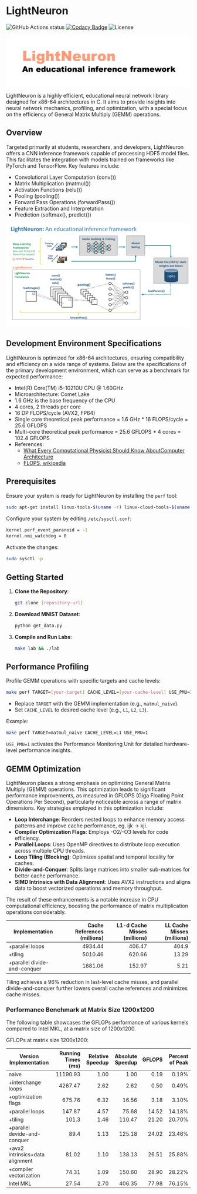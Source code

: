 # LightNeuron

![GitHub Actions status](https://github.com/jssonx/lightneuron/workflows/test/badge.svg)
[![Codacy Badge](https://app.codacy.com/project/badge/Grade/2938278352a24dba9edb07e2e1d0738a)](https://app.codacy.com/gh/jssonx/lightneuron/dashboard?utm_source=gh&utm_medium=referral&utm_content=&utm_campaign=Badge_grade)
![License](https://img.shields.io/badge/license-MIT-green)

![lightneuron](./img/lightneuron.png)

LightNeuron is a highly efficient, educational neural network library designed for x86-64 architectures in C. It aims to provide insights into neural network mechanics, profiling, and optimization, with a special focus on the efficiency of General Matrix Multiply (GEMM) operations.

## Overview

Targeted primarily at students, researchers, and developers, LightNeuron offers a CNN inference framework capable of processing HDF5 model files. This facilitates the integration with models trained on frameworks like PyTorch and TensorFlow. Key features include:

- Convolutional Layer Computation (conv())
- Matrix Multiplication (matmul())
- Activation Functions (relu())
- Pooling (pooling())
- Forward Pass Operations (forwardPass())
- Feature Extraction and Interpretation
- Prediction (softmax(), predict())

![framework](./img/framework.png)

## Development Environment Specifications

LightNeuron is optimized for x86-64 architectures, ensuring compatibility and efficiency on a wide range of systems. Below are the specifications of the primary development environment, which can serve as a benchmark for expected performance:

- Intel(R) Core(TM) i5-10210U CPU @ 1.60GHz
- Microarchitecture: Comet Lake
- 1.6 GHz is the base frequency of the CPU
- 4 cores, 2 threads per core
- 16 DP FLOPS/cycle (AVX2, FP64)
- Single core theoretical peak performance = 1.6 GHz \* 16 FLOPS/cycle = 25.6 GFLOPS
- Multi-core theoretical peak performance = 25.6 GFLOPS \* 4 cores = 102.4 GFLOPS
- References:
  - [What Every Computational Physicist Should Know AboutComputer Architecture](https://indico.cern.ch/event/814979/contributions/3401193/attachments/1831477/3105158/comp_arch_codas_2019.pdf)
  - [FLOPS, wikipedia](https://en.wikipedia.org/wiki/FLOPS)

## Prerequisites

Ensure your system is ready for LightNeuron by installing the `perf` tool:

```bash
sudo apt-get install linux-tools-$(uname -r) linux-cloud-tools-$(uname -r)
```

Configure your system by editing `/etc/sysctl.conf`:

```bash
kernel.perf_event_paranoid = -1
kernel.nmi_watchdog = 0
```

Activate the changes:

```bash
sudo sysctl -p
```

## Getting Started

1. **Clone the Repository**:

   ```bash
   git clone [repository-url]
   ```

2. **Download MNIST Dataset**:

   ```bash
   python get_data.py
   ```

3. **Compile and Run Labs**:
   ```bash
   make lab && ./lab
   ```

## Performance Profiling

Profile GEMM operations with specific targets and cache levels:

```bash
make perf TARGET=[your-target] CACHE_LEVEL=[your-cache-level] USE_PMU=1
```

- Replace `TARGET` with the GEMM implementation (e.g., `matmul_naive`).
- Set `CACHE_LEVEL` to desired cache level (e.g., `L1`, `L2`, `L3`).

Example:

```bash
make perf TARGET=matmul_naive CACHE_LEVEL=L1 USE_PMU=1
```

`USE_PMU=1` activates the Performance Monitoring Unit for detailed hardware-level performance insights.

## GEMM Optimization

LightNeuron places a strong emphasis on optimizing General Matrix Multiply (GEMM) operations. This optimization leads to significant performance improvements, as measured in GFLOPS (Giga Floating Point Operations Per Second), particularly noticeable across a range of matrix dimensions. Key strategies employed in this optimization include:

- **Loop Interchange**: Reorders nested loops to enhance memory access patterns and improve cache performance, eg. ijk -> kji.
- **Compiler Optimization Flags**: Employs -O2/-O3 levels for code efficiency.
- **Parallel Loops**: Uses OpenMP directives to distribute loop execution across multiple CPU threads.
- **Loop Tiling (Blocking)**: Optimizes spatial and temporal locality for caches.
- **Divide-and-Conquer**: Splits large matrices into smaller sub-matrices for better cache performance.
- **SIMD Intrinsics with Data Alignment**: Uses AVX2 instructions and aligns data to boost vectorized operations and memory throughput.

The result of these enhancements is a notable increase in CPU computational efficiency, boosting the performance of matrix multiplication operations considerably.

| Implementation                  | Cache References (millions) | L1-d Cache Misses (millions) | LL Cache Misses (millions) |
|---------------------------------|----------------------------:|----------------------------:|--------------------------:|
| +parallel loops                 | 4934.44                     | 406.47                      | 404.9                     |
| +tiling                         | 5010.46                     | 620.66                      | 13.29                     |
| +parallel divide-and-conquer    | 1881.06                     | 152.97                      | 5.21                      |

Tiling achieves a 96% reduction in last-level cache misses, and parallel divide-and-conquer further lowers overall cache references and minimizes cache misses.

### Performance Benchmark at Matrix Size 1200x1200

The following table showcases the GFLOPs performance of various kernels compared to Intel MKL, at a matrix size of 1200x1200.

GFLOPs at matrix size 1200x1200:

<!-- benchmark_results -->

| Version Implementation          | Running Times (ms) | Relative Speedup | Absolute Speedup | GFLOPS | Percent of Peak |
|---------------------------------|-------------------:|-----------------:|-----------------:|-------:|----------------:|
| naive                           | 11190.93           | 1.00             | 1.00             | 0.19   | 0.19%           |
| +interchange loops              | 4267.47            | 2.62             | 2.62             | 0.50   | 0.49%           |
| +optimization flags             | 675.76             | 6.32             | 16.56            | 3.18   | 3.10%           |
| +parallel loops                 | 147.87             | 4.57             | 75.68            | 14.52  | 14.18%          |
| +tiling                         | 101.3              | 1.46             | 110.47           | 21.20  | 20.70%          |
| +parallel devide-and-conquer    | 89.4               | 1.13             | 125.18           | 24.02  | 23.46%          |
| +avx2 intrinsics+data alignment | 81.02              | 1.10             | 138.13           | 26.51  | 25.88%          |
| +compiler vectorization         | 74.31              | 1.09             | 150.60           | 28.90  | 28.22%          |
| Intel MKL                       | 27.54              | 2.70             | 406.35           | 77.98  | 76.15%          |

<!-- benchmark_results -->
